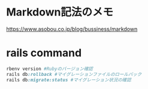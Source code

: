 # Markdown記法のメモ
https://www.asobou.co.jp/blog/bussiness/markdown

# rails command
```ruby
rbenv version #Rubyのバージョン確認
rails db:rollback #マイグレーションファイルのロールバック
rails db:migrate:status #マイグレーション状況の確認
```
